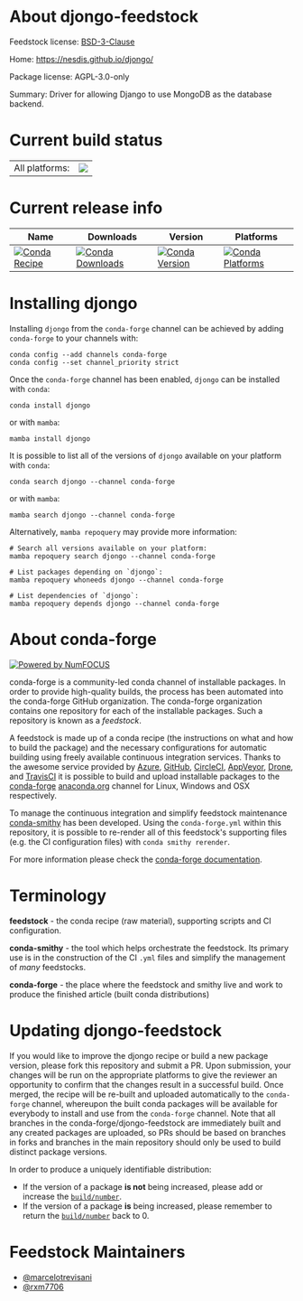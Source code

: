 About djongo-feedstock
======================

Feedstock license: [BSD-3-Clause](https://github.com/conda-forge/djongo-feedstock/blob/main/LICENSE.txt)

Home: https://nesdis.github.io/djongo/

Package license: AGPL-3.0-only

Summary: Driver for allowing Django to use MongoDB as the database backend.

Current build status
====================


<table><tr><td>All platforms:</td>
    <td>
      <a href="https://dev.azure.com/conda-forge/feedstock-builds/_build/latest?definitionId=11574&branchName=main">
        <img src="https://dev.azure.com/conda-forge/feedstock-builds/_apis/build/status/djongo-feedstock?branchName=main">
      </a>
    </td>
  </tr>
</table>

Current release info
====================

| Name | Downloads | Version | Platforms |
| --- | --- | --- | --- |
| [![Conda Recipe](https://img.shields.io/badge/recipe-djongo-green.svg)](https://anaconda.org/conda-forge/djongo) | [![Conda Downloads](https://img.shields.io/conda/dn/conda-forge/djongo.svg)](https://anaconda.org/conda-forge/djongo) | [![Conda Version](https://img.shields.io/conda/vn/conda-forge/djongo.svg)](https://anaconda.org/conda-forge/djongo) | [![Conda Platforms](https://img.shields.io/conda/pn/conda-forge/djongo.svg)](https://anaconda.org/conda-forge/djongo) |

Installing djongo
=================

Installing `djongo` from the `conda-forge` channel can be achieved by adding `conda-forge` to your channels with:

```
conda config --add channels conda-forge
conda config --set channel_priority strict
```

Once the `conda-forge` channel has been enabled, `djongo` can be installed with `conda`:

```
conda install djongo
```

or with `mamba`:

```
mamba install djongo
```

It is possible to list all of the versions of `djongo` available on your platform with `conda`:

```
conda search djongo --channel conda-forge
```

or with `mamba`:

```
mamba search djongo --channel conda-forge
```

Alternatively, `mamba repoquery` may provide more information:

```
# Search all versions available on your platform:
mamba repoquery search djongo --channel conda-forge

# List packages depending on `djongo`:
mamba repoquery whoneeds djongo --channel conda-forge

# List dependencies of `djongo`:
mamba repoquery depends djongo --channel conda-forge
```


About conda-forge
=================

[![Powered by
NumFOCUS](https://img.shields.io/badge/powered%20by-NumFOCUS-orange.svg?style=flat&colorA=E1523D&colorB=007D8A)](https://numfocus.org)

conda-forge is a community-led conda channel of installable packages.
In order to provide high-quality builds, the process has been automated into the
conda-forge GitHub organization. The conda-forge organization contains one repository
for each of the installable packages. Such a repository is known as a *feedstock*.

A feedstock is made up of a conda recipe (the instructions on what and how to build
the package) and the necessary configurations for automatic building using freely
available continuous integration services. Thanks to the awesome service provided by
[Azure](https://azure.microsoft.com/en-us/services/devops/), [GitHub](https://github.com/),
[CircleCI](https://circleci.com/), [AppVeyor](https://www.appveyor.com/),
[Drone](https://cloud.drone.io/welcome), and [TravisCI](https://travis-ci.com/)
it is possible to build and upload installable packages to the
[conda-forge](https://anaconda.org/conda-forge) [anaconda.org](https://anaconda.org/)
channel for Linux, Windows and OSX respectively.

To manage the continuous integration and simplify feedstock maintenance
[conda-smithy](https://github.com/conda-forge/conda-smithy) has been developed.
Using the ``conda-forge.yml`` within this repository, it is possible to re-render all of
this feedstock's supporting files (e.g. the CI configuration files) with ``conda smithy rerender``.

For more information please check the [conda-forge documentation](https://conda-forge.org/docs/).

Terminology
===========

**feedstock** - the conda recipe (raw material), supporting scripts and CI configuration.

**conda-smithy** - the tool which helps orchestrate the feedstock.
                   Its primary use is in the construction of the CI ``.yml`` files
                   and simplify the management of *many* feedstocks.

**conda-forge** - the place where the feedstock and smithy live and work to
                  produce the finished article (built conda distributions)


Updating djongo-feedstock
=========================

If you would like to improve the djongo recipe or build a new
package version, please fork this repository and submit a PR. Upon submission,
your changes will be run on the appropriate platforms to give the reviewer an
opportunity to confirm that the changes result in a successful build. Once
merged, the recipe will be re-built and uploaded automatically to the
`conda-forge` channel, whereupon the built conda packages will be available for
everybody to install and use from the `conda-forge` channel.
Note that all branches in the conda-forge/djongo-feedstock are
immediately built and any created packages are uploaded, so PRs should be based
on branches in forks and branches in the main repository should only be used to
build distinct package versions.

In order to produce a uniquely identifiable distribution:
 * If the version of a package **is not** being increased, please add or increase
   the [``build/number``](https://docs.conda.io/projects/conda-build/en/latest/resources/define-metadata.html#build-number-and-string).
 * If the version of a package **is** being increased, please remember to return
   the [``build/number``](https://docs.conda.io/projects/conda-build/en/latest/resources/define-metadata.html#build-number-and-string)
   back to 0.

Feedstock Maintainers
=====================

* [@marcelotrevisani](https://github.com/marcelotrevisani/)
* [@rxm7706](https://github.com/rxm7706/)

